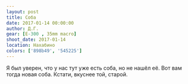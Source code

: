 ```yaml
---
layout: post
title: Соба
date: 2017-01-14 00:00:00
author: Д.Г.
gear: [E-300 , 35mm macro]
shoot_date: 2017-01-14
location: Нахабино
colors: ['898b49', '545225']
---
```


Я был уверен, что у нас тут уже есть соба, но не нашёл её. Вот вам тогда новая соба. Кстати, вкуснее той, старой.
